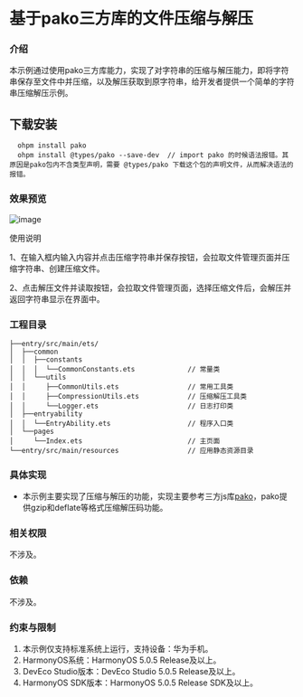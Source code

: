 # 基于pako三方库的文件压缩与解压

### 介绍

本示例通过使用pako三方库能力，实现了对字符串的压缩与解压能力，即将字符串保存至文件中并压缩，以及解压获取到原字符串，给开发者提供一个简单的字符串压缩解压示例。

## 下载安装

```
  ohpm install pako
  ohpm install @types/pako --save-dev  // import pako 的时候语法报错。其原因是pako包内不含类型声明，需要 @types/pako 下载这个包的声明文件，从而解决语法的报错。
```

### 效果预览
![image](screenshots/device/StreamCompression.gif)

使用说明

1、在输入框内输入内容并点击压缩字符串并保存按钮，会拉取文件管理页面并压缩字符串、创建压缩文件。

2、点击解压文件并读取按钮，会拉取文件管理页面，选择压缩文件后，会解压并返回字符串显示在界面中。


### 工程目录
```
├──entry/src/main/ets/
│  ├──common
│  │  ├──constants
│  │  │  └──CommonConstants.ets             // 常量类
│  │  └──utils
│  │     ├──CommonUtils.ets                 // 常用工具类
│  │     ├──CompressionUtils.ets            // 压缩解压工具类
│  │     └──Logger.ets                      // 日志打印类
│  ├──entryability
│  │  └──EntryAbility.ets                   // 程序入口类
│  └──pages
│     └──Index.ets                          // 主页面
└──entry/src/main/resources                 // 应用静态资源目录
```
### 具体实现

* 本示例主要实现了压缩与解压的功能，实现主要参考三方js库[pako](https://github.com/nodeca/pako)，pako提供gzip和deflate等格式压缩解压码功能。

### 相关权限

不涉及。

### 依赖

不涉及。

### 约束与限制

1. 本示例仅支持标准系统上运行，支持设备：华为手机。
2. HarmonyOS系统：HarmonyOS 5.0.5 Release及以上。
3. DevEco Studio版本：DevEco Studio 5.0.5 Release及以上。
4. HarmonyOS SDK版本：HarmonyOS 5.0.5 Release SDK及以上。